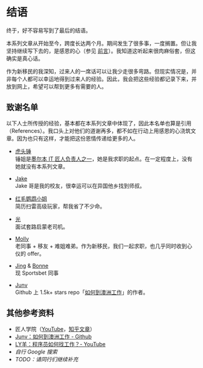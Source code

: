 # 结语

终于，好不容易写到了最后的结语。

本系列文章从开始至今，跨度长达两个月。期间发生了很多事，一度搁置。但让我坚持继续写下去的，是感恩的心（参见 [前言](TODO:link)）。我知道这听起来很肉麻俗套，但这确实是真心话。

作为新移民的我深知，过来人的一席话可以让我少走很多弯路。但现实情况是，并非每个人都可以幸运地得到过来人的经验。因此，我会把这些经验都记录下来，并放到网上，希望可以帮到更多有需要的人。

## 致谢名单

以下人士所传授的经验，基本都在本系列文章中体现了，因此本名单也算是引用（References）。我口头上对他们的道谢再多，都不如在行动上用感恩的心浇筑文章。因为也只有这样，才能把这份恩情传递给更多的人。

* [虎头锤](https://www.linkedin.com/in/fiona-man-b7b834a8)  
  锤姐是[墨尔本 IT 匠人负责人之一](https://zhuanlan.zhihu.com/p/45259889)，她是我求职的起点。在一定程度上，没有她就没有本系列文章。

* [Jake](https://www.linkedin.com/in/jakelin)  
  Jake 哥是我的校友，很幸运可以在异国他乡找到师叔。

* [红毛鹦鹉小姐](https://www.linkedin.com/in/jinihuang)  
  简历扫雷高级玩家，帮我省了不少命。

* [光](https://www.linkedin.com/in/xu-guang)  
  面试套路启蒙老司机。

* [Molly](https://www.linkedin.com/in/jiewenwang)  
  老同事 + 移友 + 难姐难弟。作为新移民，我们一起求职，也几乎同时收到心仪的 offer。

* [Jing](https://www.linkedin.com/in/jing-zhou-743201160) & [Bonne](https://www.linkedin.com/in/imzhudan)  
  现 Sportsbet 同事

* [Junv](https://www.linkedin.com/in/junwei-zhao-46944557)  
  Github 上 1.5k+ stars repo「[如何到澳洲工作](https://github.com/wahyd4/work-in-australia)」的作者。

## 其他参考资料

* 匠人学院（[YouTube](https://www.youtube.com/channel/UCanQu2BJniNfGViaF23dJgw)，[知乎文章](https://www.zhihu.com/people/jrit-9/posts)）
* [Junv：如何到澳洲工作 - Github](https://github.com/wahyd4/work-in-australia)
* [LY羊：程序员如何找工作？- YouTube](https://youtu.be/pUZK32GCRHg)
* *自行 Google 搜索*
* *TODO：请同行们继续补充*
